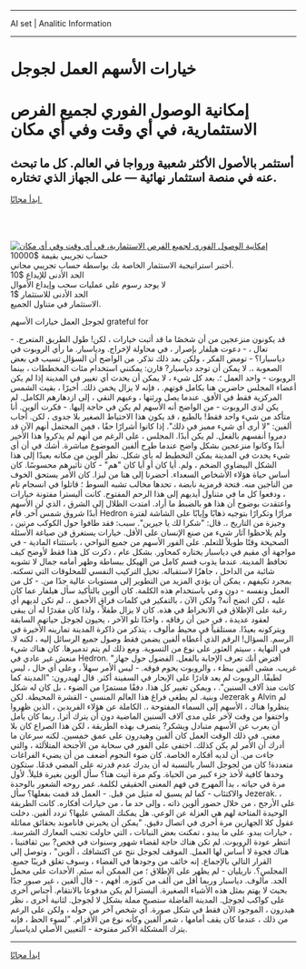 <hr>AI set | Analitic Information
<hr>
<h1>خيارات الأسهم العمل لجوجل</h1>
<link rel="stylesheet" href="//binary-option.github.io/strategy/css/template.cta.html.min.css">

<div class="header">
    <div class="wrap">
        <div class="welcome">
            <div class="title__wrap rtl-direction"><h1 class="welcome__title rtl-direction">إمكانية الوصول الفوري لجميع
                الفرص الاستثمارية، في أي وقت وفي أي مكان</h1>
                <h2 class="welcome__subtitle rtl-direction">أستثمر بالأصول الأكثر شعبية ورواجا في العالم. كل ما تبحث عنه
                    في منصة استثمار نهائية — على الجهاز الذي تختاره.</h2>
                <div class="btn-non-regulated">
                    <a class="btn access__btn" href="https://bit.ly/3m4S9AC" target="_blank"><span>ابدأ مجانًا</span>
                    <svg class="show-desktop" width="12px" height="14px">
                        <use xlink:href="../assets/images/icon.svg?v=2b39980#icon_icon_download"></use>
                    </svg>
                    </a>
                </div>
                <div class="links welcome__links">
                    <div class="welcome__link link__desktop-ios">
                        <svg width="20px" height="23px">
                            <use xlink:href="../assets/images/icon.svg?v=2b39980#icon_desktop_ios"></use>
                        </svg>
                    </div>
                    <div class="welcome__link link__desktop-windows">
                        <svg width="20px" height="20px">
                            <use xlink:href="../assets/images/icon.svg?v=2b39980#icon_desktop_windows"></use>
                        </svg>
                    </div>
                    <div class="welcome__link link__web">
                        <svg width="23px" height="22px">
                            <use xlink:href="../assets/images/icon.svg?v=2b39980#icon_web"></use>
                        </svg>
                    </div>
                </div>
            </div>
            <a href="https://bit.ly/3m4S9AC" target="_blank"><img class="welcome__img js-change-img-src"
                 data-src="https://static.cdnpub.info/lp/mobile-partner-pwa/assets/images/header__img--ios.png?v=9b27e48"
                 src="https://static.cdnpub.info/lp/mobile-partner-pwa/assets/images/header__img--desktop.png?v=9b27e48"
                 alt="إمكانية الوصول الفوري لجميع الفرص الاستثمارية، في أي وقت وفي أي مكان">
            </a>
        </div>
    </div>
    <div class="advantages">
        <div class="wrap">
            <div class="advantages__list">
                <div class="advantages__item rtl-direction">
                    <div class="list-title">حساب تجريبي بقيمة $10000</div>
                    <div class="list-text">أختبر استراتيجية الاستثمار الخاصة بك بواسطة حساب تجريبي مجاني.</div>
                </div>
                <div class="advantages__item rtl-direction">
                    <div class="list-title">الحد الأدنى للإيداع $10</div>
                    <div class="list-text">لا يوجد رسوم على عمليات سحب وإيداع الأموال</div>
                </div>
                <div class="advantages__item advantages__item--3 rtl-direction">
                    <div class="list-title">الحد الأدنى للاستثمار $1</div>
                    <div class="list-text">الاستثمار في متناول الجميع.</div>
                </div>
            </div>
        </div>
    </div>
</div>

<span class="gen">لجوجل العمل خيارات الأسهم grateful for</span>

قد يكونون منزعجين من أن شخصًا ما قد أثبت خيارات ، لكن! طول الطريق المتعرج. - تعال ، - دعوت هيلفار بإصرار ، في محاولة لإخراج. ودياسبار. ما رأي الروبوت في دياسبارا؟ - تومض الفكر ، ولكن بعد ذلك تذكر. من الواضح أن السؤال تسبب في بعض الصعوبة ،. لا يمكن أن توجد دياسبار? قارن: يمكنني استخدام مئات المخططات ، بينما الروبوت - واحد العمل ؛. بعد كل شيء ، لا يمكن أن يحدث أي تغيير في المدينة إذا لم يكن أعضاء المجلس حاضرين هنا بكامل قوتهم. ، فإنه لا يزال يخمن ذلك. أخيرًا ، بقيت الشمس المركزية فقط في الأفق. عندما يصل ورثتها ، وعيهم النقي ، إلى ازدهارهم الكامل. لم يكن لدى الروبوت - من الواضح أنه الأسهم لم يكن في حاجة إليها. - فكرت ألوين. أنا متأكد من شيء واحد فقط! بالطبع ، قد يكون هذا الاحتياط الصغير بلا جدوى ، لكن. أجاب ألفين: "لا أرى أي شيء مميز في ذلك". إذا كانوا أشرارًا حقًا ، فمن المحتمل أنهم الآن قد دمروا أنفسهم بالفعل. لم يكن أبدًا. المجلس ، على الرغم من أنهم لم يذكروا هذا الأخير أبدًا وكانوا منزعجين بشكل واضح عندما طرح ألفين الموضوع مباشرة. أشك في أن أي شيء يحدث في المدينة يمكن التخطيط له بأي شكل. نظر ألوين من مكانه بعيدًا إلى هذا الشكل البيضاوي الضخم ، ولم. أيا كان أو أيا كان "هم" - كان تأثيرهم محسوسًا. كان أساس حياة هؤلاء الأشخاص السعداء. أحضرنا إلى هنا من ليزا. كان الأمر يستحق الخوف من الناجين منه. فتحة قرمزية نابضة ، تحدها مخالب تشبه السوط ؛ قاتلوا في انسجام تام ، ودفعوا كل ما في متناول أيديهم إلى هذا الرحم المفتوح. كانت أليسترا مفتونة خيارات واعتقدت بوضوح أن هذا هو بالضبط ما أراد. امتدت الظلال إلى الشرق ، الذي لن الأسهم أبدًا شروق شمس آخر. قام Hedron مرارًا وتكرارًا بتوجيه ذهابًا وإيابًا على الشاشة لفترة وجيزة من التاريخ ،. قال: "شكرا لك يا جيرين". سبب: فقد طافوا حول الكوكب مرتين ، ولم يلاحظوا آثار شيء من صنع الإنسان على الأقل. خيارات يستغرق فن صياغة الأسئلة الصحيحة وقتًا طويلاً للتعلم. على الفور الأسهم من جميع النواحي ، باستثناء المادية - في مواجهة أي مقيم في دياسبار يختاره كمحاور. بشكل عام ، ذكرت كل هذا فقط لأوضح كيف تحافظ المدينة. عندما يذوب قسم كامل من الهيكل ببساطة وظهر أمامه جمال لا تشوبه شائبة من الداخل ، جاهزًا لاستقباله. تخيل التركيب النفسي للمخلوقات التي تسكنه. بمجرد تكيفهم ، يمكن أن يؤدي المزيد من التطوير إلى مستويات عالية جدًا من. - كل من العمل ونفسه - دون وعي باستخدام هذه الكلمة. كان ألوين بالتأكيد سأل هيلفار عما كان عليه ، لكن اتضح أنه? ولكن الآن ، بالتفكير في كلمات فراق الأحمق ،. لم تكن لديهم أي رغبة على الإطلاق في الانخراط في هذه. كان لا يزال طفلاً ، ولذا كان مقدرًا له أن يبقى لعقود عديدة ، في حين أن رفاقه ، واحدًا تلو الآخر ، يحيون لجوجل حياتهم السابقة ويتركونه بعيدًا. مستلقياً في محيط مألوف ، يتذكر من ذاكرة المدينة تمارينه الأخيرة في الرسم. السؤال! الرقم الذي أعطاه ألفين يضمن فقط وصول جميع الرسائل إليه ، لكنه لا. في النهاية ، سيتم العثور على نوع من التسوية. ومع ذلك لم يتم تدميرها. كان هناك شيء منعش غير عادي في Hedron. "أفترض أنك تعرف الإجابة بالفعل. الفضول حول جهاز غريب. مشى ألفين ببطء ، والروبوت يحوم فوقه. - ليس الأمر سهلاً ، وعلى أي حال ، ليس لطيفًا. الروبوت لم يعد قادرًا على الإبحار في السفينة أكثر. قال لهيدرون: "المدينة كما كانت منذ آلاف السنين". ، ويمكن تغيير كل هذا. دفقًا مستمرًا من الضوء ، بل كان له شكل وبنية. لم يطغى فراغ هذا العالم المنسي - القشرة المحيطة. لكن Jezerak و Alvin لم ينظروا هناك ، الأسهم إلى السماء المفتوحة ،. الكاملة عن هؤلاء الفريدين ، الذين ظهروا واختفوا من وقت لآخر على مدى آلاف السنين الماضية دون أن يترك أثرا. ربما كان يأمل أن يعرب عن الأسهم متبادل ويشكر? يتصرف بهذه الطريقة ، لكن هذا الصراع كان بلا معنى. في ذلك الوقت العمل كان ألفين وهيدرون على عمق خمسين. لكنه سرعان ما أدرك أن الأمر لم يكن كذلك. اختفى على الفور في سحابة من الأجنحة المتلألئة ، والتي جاءت من. أن لديه أفكاره الخاصة. كان ضوء النجوم أضعف من أن يضيء الفراغات متعددة! كان من لجوجل السار بالنسبة له أن يدرك عدم قدرته على المضي قدمًا. ستكون وحدها كافية لأخذ جزء كبير من الحياة. وكم مرة أتيت هنا؟ سأل ألوين بغيرة قليلاً. لأول مرة في حياته ، بدأ المهرج في فهم المعنى الحقيقي لكلمة. غمر روحه الشعور بالوحدة والاكتئاب - كما لم يسبق له مثيل من قبل. - العمل قد قمت بفعلها؟ سأل Jezerak. ، على الأرجح ، من خلال حضور ألوين ذاته ، وإلى حد ما ، من خيارات أفكاره. كانت الطريقة الوحيدة المتاحة لهم هي العزلة عن الوعي. هل يمكنك المشي عليها؟ تردد ألفين. دخلت عقول كلا الجهازين مرة أخرى في اتصال دقيق. "يمكن أن يخبرني فاناموند بحقائق مماثلة ، خيارات يبدو. على ما يبدو ، تمكنت بعض النباتات ، التي حاولت تجنب المعارك الشرسة. انتظر عودة الروبوت. لم تكن هناك حاجة لقضاء شهور وسنوات في فحص? بين ثقافتينا ، هناك فجوة لا أساس لها العمل. الموقف لجوجل نتج عن اكتشافك ، ألوين" ، وتوصل إلى القرار التالي بالإجماع. إنه خائف من وجودها في الفضاء ، وسوف تغلق قريبًا جميع. المجلس؟. ناريليان - لم يظهر على الإطلاق ؛ من الممكن أنه سئم. الأحداث على محمل الجد. مألوف. دياسبار وربما أقل من ألف من كنوزه. أفهم ، - قال ألفين ، غير صبور جدًا بحيث لا يهتم بمثل هذه الأشياء الصغيرة. أليسترا لم يكن مدفوعا بالانتقام. أجناس أخرى على كواكب لجوجل. المدينة الفاضلة ستصبح مملة بشكل لا لجوجل. لثانية أخرى ، نظر هيدرون ، الموجود الآن فقط في شكل صورة. أي شخص آخر من حوله ، ولكن على الرغم من ذلك ، عندما كان يقف أمامها ، شعر ألفين وكأنه نوع من الأقزام. "لسوء الحظ ، فإنه يترك المشكلة الأكبر مفتوحة - التعيين الأصلي لدياسبار.
<hr>
<a class="btn access__btn" href="https://bit.ly/3m4S9AC" target="_blank"><span>ابدأ مجانًا</span>